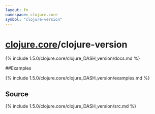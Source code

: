 ```yaml
---
layout: fn
namespace: clojure.core
symbol: "clojure-version"
---
```


# [clojure.core](../)/clojure-version

{% include 1.5.0/clojure.core/clojure_DASH_version/docs.md %}

##Examples

{% include 1.5.0/clojure.core/clojure_DASH_version/examples.md %}
## Source
{% include 1.5.0/clojure.core/clojure_DASH_version/src.md %}

